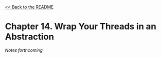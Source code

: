 [&lt;&lt; Back to the README](README.md)

# Chapter 14. Wrap Your Threads in an Abstraction

*Notes forthcoming*